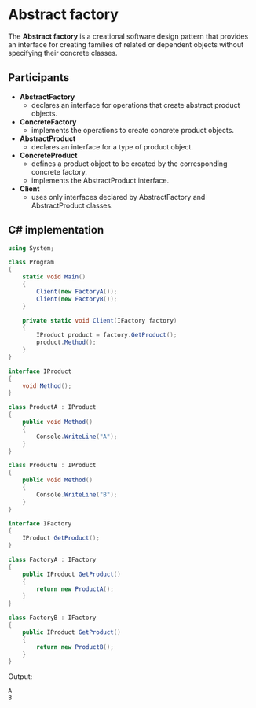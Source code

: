 # Abstract factory

The **Abstract factory** is a creational software design pattern that provides an interface for creating families of related or dependent objects without specifying their concrete classes.

## Participants

* **AbstractFactory**
  * declares an interface for operations that create abstract product objects.
* **ConcreteFactory**
  * implements the operations to create concrete product objects.
* **AbstractProduct**
  * declares an interface for a type of product object.
* **ConcreteProduct**
  * defines a product object to be created by the corresponding concrete factory.
  * implements the AbstractProduct interface.
* **Client**
  * uses only interfaces declared by AbstractFactory and AbstractProduct classes.

## C# implementation

```csharp
using System;

class Program
{
    static void Main()
    {
        Client(new FactoryA());
        Client(new FactoryB());
    }

    private static void Client(IFactory factory)
    {
        IProduct product = factory.GetProduct();
        product.Method();
    }
}

interface IProduct
{
    void Method();
}

class ProductA : IProduct
{
    public void Method()
    {
        Console.WriteLine("A");
    }
}

class ProductB : IProduct
{
    public void Method()
    {
        Console.WriteLine("B");
    }
}

interface IFactory
{
    IProduct GetProduct();
}

class FactoryA : IFactory
{
    public IProduct GetProduct()
    {
        return new ProductA();
    }
}

class FactoryB : IFactory
{
    public IProduct GetProduct()
    {
        return new ProductB();
    }
}
```

Output:

```output
A
B
```
